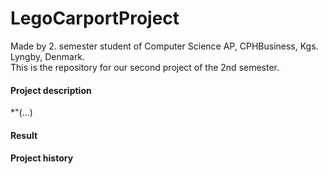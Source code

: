 

LegoCarportProject
======
Made by 2. semester student of Computer Science AP, CPHBusiness, Kgs. Lyngby, Denmark.  
This is the repository for our second project of the 2nd semester.  

#### Project description  
*"(...)

#### Result  
 

#### Project history
